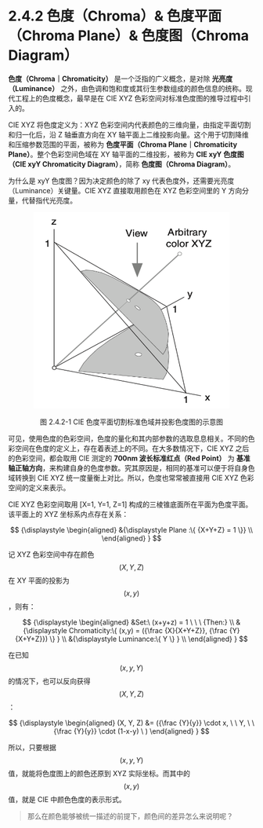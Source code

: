
# 2.4.2 色度（Chroma）& 色度平面（Chroma Plane）& 色度图（Chroma Diagram）

**色度（Chroma｜Chromaticity）** 是一个泛指的广义概念，是对除 **光亮度（Luminance）** 之外，由色调和饱和度或其衍生参数组成的颜色信息的统称。现代工程上的色度概念，最早是在 CIE XYZ 色彩空间对标准色度图的推导过程中引入的。

CIE XYZ 将色度定义为：XYZ 色彩空间内代表颜色的三维向量，由指定平面切割和归一化后，沿 Z 轴垂直方向在 XY 轴平面上二维投影向量。这个用于切割降维和压缩参数范围的平面，被称为 **色度平面（Chroma Plane｜Chromaticity Plane）**。整个色彩空间色域在 XY 轴平面的二维投影，被称为 **CIE xyY 色度图（CIE xyY Chromaticity Diagram）**，简称 **色度图（Chroma Diagram）**。

为什么是 xyY 色度图？因为决定颜色的除了 xy 代表色度外，还需要光亮度（Luminance）关键量。CIE XYZ 直接取用颜色在 XYZ 色彩空间里的 Y 方向分量，代替指代光亮度。

<center>
<figure>
   <img width = "400" height = "400"
      src="../../Pictures/CIE1931%20xyY.png" alt="">
   <figcaption>
      <p>图 2.4.2-1 CIE 色度平面切割标准色域并投影色度图的示意图</p>
   </figcaption>
</figure>
</center>

可见，使用色度的色彩空间，色度的量化和其内部参数的选取息息相关。不同的色彩空间在色度的定义上，存在着表述上的不同。在大多数情况下，CIE XYZ 之后的色彩空间，都会取用 CIE 测定的 **700nm 波长标准红点（Red Point）** 为 **基准轴正轴方向**，来构建自身的色度参数。究其原因是，相同的基准可以便于将自身色域转换到 CIE XYZ 统一度量衡上对比。所以，色度也常常被直接用 CIE XYZ 色彩空间的定义来表示。

CIE XYZ 色彩空间取用 [X=1, Y=1, Z=1] 构成的三棱锥底面所在平面为色度平面。该平面上的 XYZ 坐标系内点存在关系：

$$
{\displaystyle 
 \begin{aligned}
   &{\displaystyle Plane :\{ {X+Y+Z} = 1 \}} \\ 
 \end{aligned}
}
$$

记 XYZ 色彩空间中存在颜色 $$(X, Y, Z)$$ 在 XY 平面的投影为 $$(x, y)$$ ，则有：

$$
{\displaystyle 
 \begin{aligned}
   &Set:\ (x+y+z) = 1 \ \ \ {Then:} \\
   &{\displaystyle Chromaticity:\{ (x,y) = ({\frac {X}{X+Y+Z}}, {\frac {Y}{X+Y+Z}}) \} } \\ 
   &{\displaystyle Luminance:\{ Y \} } \\ 
 \end{aligned}
}
$$
	
在已知 $$(x, y, Y)$$ 的情况下，也可以反向获得 $$(X, Y, Z)$$ ：

$$
{\displaystyle 
 \begin{aligned}
   (X, Y, Z) &= ({\frac {Y}{y}} \cdot x, \ \ Y, \ \ {\frac {Y}{y}} \cdot (1-x-y) \ )
 \end{aligned}
}
$$

所以，只要根据 $$(x, y, Y)$$ 值，就能将色度图上的颜色还原到 XYZ 实际坐标。而其中的 $$(x, y)$$ 值，就是 CIE 中颜色色度的表示形式。

>那么在颜色能够被统一描述的前提下，颜色间的差异怎么来说明呢？


[ref]: References_2.md